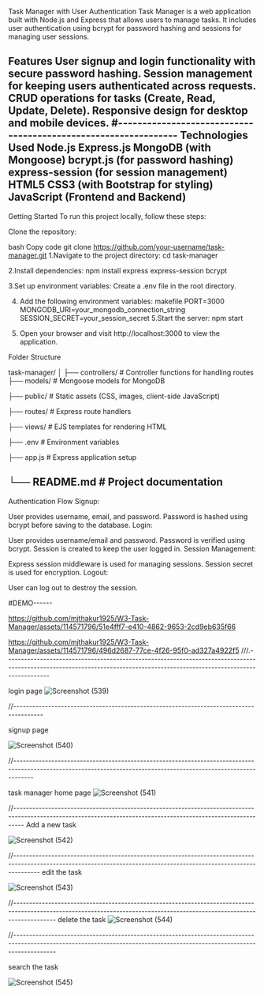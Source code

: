 Task Manager with User Authentication
Task Manager is a web application built with Node.js and Express that allows users to manage tasks. It includes user authentication using bcrypt for password hashing and sessions for managing user sessions.

Features
User signup and login functionality with secure password hashing.
Session management for keeping users authenticated across requests.
CRUD operations for tasks (Create, Read, Update, Delete).
Responsive design for desktop and mobile devices.
#---------------------------------------------------------------
Technologies Used
Node.js
Express.js
MongoDB (with Mongoose)
bcrypt.js (for password hashing)
express-session (for session management)
HTML5
CSS3 (with Bootstrap for styling)
JavaScript (Frontend and Backend)
---------------------------------------------------------------------------------------------------------
Getting Started
To run this project locally, follow these steps:

Clone the repository:

bash
Copy code
git clone https://github.com/your-username/task-manager.git
1.Navigate to the project directory:
cd task-manager

2.Install dependencies:
npm install express express-session bcrypt


3.Set up environment variables:
Create a .env file in the root directory.

4. Add the following environment variables:
makefile
PORT=3000 MONGODB_URI=your_mongodb_connection_string SESSION_SECRET=your_session_secret
5.Start the server:
npm start

6. Open your browser and visit http://localhost:3000 to view the application.

Folder Structure


task-manager/ │ ├── controllers/ # Controller functions for handling routes
├── models/ # Mongoose models for MongoDB 

├── public/ # Static assets (CSS, images, client-side JavaScript) 

├── routes/ # Express route handlers

├── views/ # EJS templates for rendering HTML

├── .env # Environment variables

├── app.js # Express application setup 

└── README.md # Project documentation
------------------------------------------------------------------------------------------------------------------------------------------------------------------------------
Authentication Flow
Signup:

User provides username, email, and password.
Password is hashed using bcrypt before saving to the database.
Login:

User provides username/email and password.
Password is verified using bcrypt.
Session is created to keep the user logged in.
Session Management:

Express session middleware is used for managing sessions.
Session secret is used for encryption.
Logout:


User can log out to destroy the session.



#DEMO------


https://github.com/mjthakur1925/W3-Task-Manager/assets/114571796/51e4fff7-e410-4862-9653-2cd9eb635f66


https://github.com/mjthakur1925/W3-Task-Manager/assets/114571796/496d2687-77ce-4f26-95f0-ad327a4922f5
///.--------------------------------------------------------------------------------------------------------------------------------------------------------------------------

login page 
![Screenshot (539)](https://github.com/mjthakur1925/W3-Task-Manager/assets/114571796/841ba88d-86d4-4426-abb1-f7d8d89397d9)

//---------------------------------------------------------------------------------------

signup page 

![Screenshot (540)](https://github.com/mjthakur1925/W3-Task-Manager/assets/114571796/a143e881-c18a-44b5-af7a-ab1390670d3e)

//------------------------------------------------------------------------------------------------------------------------------------------------------------------

task manager home page 
![Screenshot (541)](https://github.com/mjthakur1925/W3-Task-Manager/assets/114571796/f94e1749-29fd-487f-ad1e-87865a00253f)

//---------------------------------------------------------------------------------------------------------------------------------------------------------------
Add a new task 


![Screenshot (542)](https://github.com/mjthakur1925/W3-Task-Manager/assets/114571796/2af30343-00a0-4f3c-bd4f-8be1a2b66b5c)

//--------------------------------------------------------------------------------------------------------------------------------------------------------------------
edit the task

![Screenshot (543)](https://github.com/mjthakur1925/W3-Task-Manager/assets/114571796/68b0883e-9423-4c96-9d93-007c92d3b70c)

//-------------------------------------------------------------------------------------------------------------------------------------------------------------------------
delete the task
![Screenshot (544)](https://github.com/mjthakur1925/W3-Task-Manager/assets/114571796/90e4be33-1716-413c-a484-311ca27d0e80)

//-------------------------------------------------------------------------------------------------------------------------------------------------------------------------

search the task

![Screenshot (545)](https://github.com/mjthakur1925/W3-Task-Manager/assets/114571796/c4169727-ce77-4421-a3d0-8227785f19e2)

